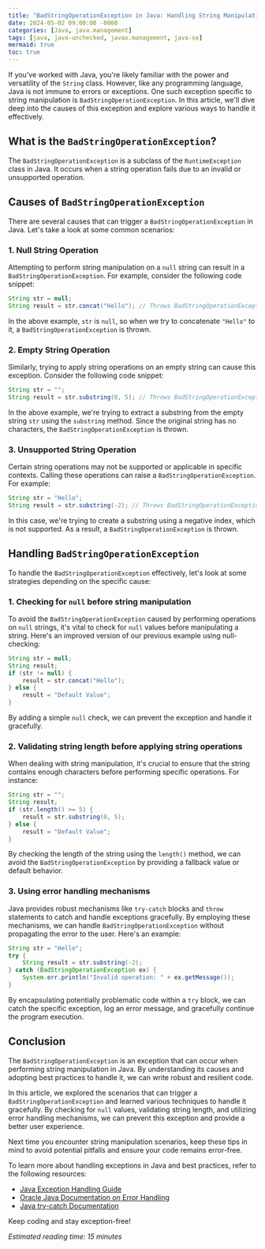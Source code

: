 ```yaml
---
title: "BadStringOperationException in Java: Handling String Manipulation Errors"
date: 2024-05-02 09:00:00 -0000
categories: [Java, java.management]
tags: [java, java-unchecked, javax.management, java-se]
mermaid: true
toc: true
---
```



If you've worked with Java, you're likely familiar with the power and versatility of the `String` class. However, like any programming language, Java is not immune to errors or exceptions. One such exception specific to string manipulation is `BadStringOperationException`. In this article, we'll dive deep into the causes of this exception and explore various ways to handle it effectively.

## What is the `BadStringOperationException`?

The `BadStringOperationException` is a subclass of the `RuntimeException` class in Java. It occurs when a string operation fails due to an invalid or unsupported operation. 

## Causes of `BadStringOperationException`

There are several causes that can trigger a `BadStringOperationException` in Java. Let's take a look at some common scenarios:

### 1. Null String Operation

Attempting to perform string manipulation on a `null` string can result in a `BadStringOperationException`. For example, consider the following code snippet:

```java
String str = null;
String result = str.concat("Hello"); // Throws BadStringOperationException
```

In the above example, `str` is `null`, so when we try to concatenate `"Hello"` to it, a `BadStringOperationException` is thrown.

### 2. Empty String Operation

Similarly, trying to apply string operations on an empty string can cause this exception. Consider the following code snippet:

```java
String str = "";
String result = str.substring(0, 5); // Throws BadStringOperationException
```

In the above example, we're trying to extract a substring from the empty string `str` using the `substring` method. Since the original string has no characters, the `BadStringOperationException` is thrown.

### 3. Unsupported String Operation

Certain string operations may not be supported or applicable in specific contexts. Calling these operations can raise a `BadStringOperationException`. For example:

```java
String str = "Hello";
String result = str.substring(-2); // Throws BadStringOperationException
```

In this case, we're trying to create a substring using a negative index, which is not supported. As a result, a `BadStringOperationException` is thrown.

## Handling `BadStringOperationException`

To handle the `BadStringOperationException` effectively, let's look at some strategies depending on the specific cause:

### 1. Checking for `null` before string manipulation

To avoid the `BadStringOperationException` caused by performing operations on `null` strings, it's vital to check for `null` values before manipulating a string. Here's an improved version of our previous example using null-checking:

```java
String str = null;
String result;
if (str != null) {
    result = str.concat("Hello");
} else {
    result = "Default Value";
}
```

By adding a simple `null` check, we can prevent the exception and handle it gracefully.

### 2. Validating string length before applying string operations

When dealing with string manipulation, it's crucial to ensure that the string contains enough characters before performing specific operations. For instance:

```java
String str = "";
String result;
if (str.length() >= 5) {
    result = str.substring(0, 5);
} else {
    result = "Default Value";
}
```

By checking the length of the string using the `length()` method, we can avoid the `BadStringOperationException` by providing a fallback value or default behavior.

### 3. Using error handling mechanisms

Java provides robust mechanisms like `try-catch` blocks and `throw` statements to catch and handle exceptions gracefully. By employing these mechanisms, we can handle `BadStringOperationException` without propagating the error to the user. Here's an example:

```java
String str = "Hello";
try {
    String result = str.substring(-2);
} catch (BadStringOperationException ex) {
    System.err.println("Invalid operation: " + ex.getMessage());
}
```

By encapsulating potentially problematic code within a `try` block, we can catch the specific exception, log an error message, and gracefully continue the program execution.

## Conclusion

The `BadStringOperationException` is an exception that can occur when performing string manipulation in Java. By understanding its causes and adopting best practices to handle it, we can write robust and resilient code.

In this article, we explored the scenarios that can trigger a `BadStringOperationException` and learned various techniques to handle it gracefully. By checking for `null` values, validating string length, and utilizing error handling mechanisms, we can prevent this exception and provide a better user experience.

Next time you encounter string manipulation scenarios, keep these tips in mind to avoid potential pitfalls and ensure your code remains error-free.

To learn more about handling exceptions in Java and best practices, refer to the following resources:

- [Java Exception Handling Guide](https://docs.oracle.com/javase/tutorial/essential/exceptions/)
- [Oracle Java Documentation on Error Handling](https://docs.oracle.com/en/java/javase/15/docs/api/java.base/java/lang/Error.html)
- [Java try-catch Documentation](https://docs.oracle.com/en/java/javase/15/docs/api/java.base/java/lang/Error.html)

Keep coding and stay exception-free!

*Estimated reading time: 15 minutes*